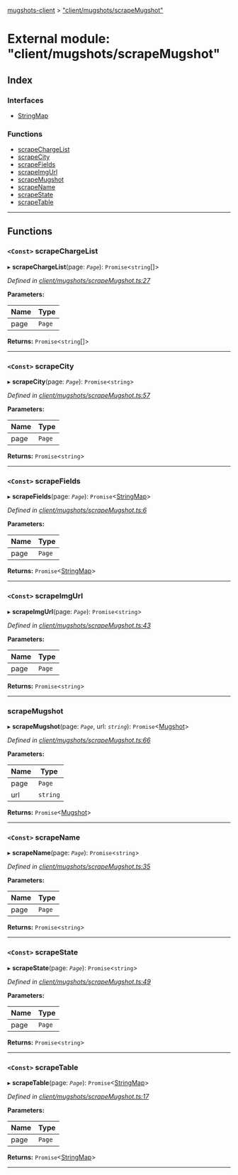 [mugshots-client](../README.md) > ["client/mugshots/scrapeMugshot"](../modules/_client_mugshots_scrapemugshot_.md)

# External module: "client/mugshots/scrapeMugshot"

## Index

### Interfaces

* [StringMap](../interfaces/_client_mugshots_scrapemugshot_.stringmap.md)

### Functions

* [scrapeChargeList](_client_mugshots_scrapemugshot_.md#scrapechargelist)
* [scrapeCity](_client_mugshots_scrapemugshot_.md#scrapecity)
* [scrapeFields](_client_mugshots_scrapemugshot_.md#scrapefields)
* [scrapeImgUrl](_client_mugshots_scrapemugshot_.md#scrapeimgurl)
* [scrapeMugshot](_client_mugshots_scrapemugshot_.md#scrapemugshot)
* [scrapeName](_client_mugshots_scrapemugshot_.md#scrapename)
* [scrapeState](_client_mugshots_scrapemugshot_.md#scrapestate)
* [scrapeTable](_client_mugshots_scrapemugshot_.md#scrapetable)

---

## Functions

<a id="scrapechargelist"></a>

### `<Const>` scrapeChargeList

▸ **scrapeChargeList**(page: *`Page`*): `Promise`<`string`[]>

*Defined in [client/mugshots/scrapeMugshot.ts:27](https://github.com/agaricide/mugshots-client/blob/63bcee9/src/client/mugshots/scrapeMugshot.ts#L27)*

**Parameters:**

| Name | Type |
| ------ | ------ |
| page | `Page` |

**Returns:** `Promise`<`string`[]>

___
<a id="scrapecity"></a>

### `<Const>` scrapeCity

▸ **scrapeCity**(page: *`Page`*): `Promise`<`string`>

*Defined in [client/mugshots/scrapeMugshot.ts:57](https://github.com/agaricide/mugshots-client/blob/63bcee9/src/client/mugshots/scrapeMugshot.ts#L57)*

**Parameters:**

| Name | Type |
| ------ | ------ |
| page | `Page` |

**Returns:** `Promise`<`string`>

___
<a id="scrapefields"></a>

### `<Const>` scrapeFields

▸ **scrapeFields**(page: *`Page`*): `Promise`<[StringMap](../interfaces/_client_mugshots_scrapemugshot_.stringmap.md)>

*Defined in [client/mugshots/scrapeMugshot.ts:6](https://github.com/agaricide/mugshots-client/blob/63bcee9/src/client/mugshots/scrapeMugshot.ts#L6)*

**Parameters:**

| Name | Type |
| ------ | ------ |
| page | `Page` |

**Returns:** `Promise`<[StringMap](../interfaces/_client_mugshots_scrapemugshot_.stringmap.md)>

___
<a id="scrapeimgurl"></a>

### `<Const>` scrapeImgUrl

▸ **scrapeImgUrl**(page: *`Page`*): `Promise`<`string`>

*Defined in [client/mugshots/scrapeMugshot.ts:43](https://github.com/agaricide/mugshots-client/blob/63bcee9/src/client/mugshots/scrapeMugshot.ts#L43)*

**Parameters:**

| Name | Type |
| ------ | ------ |
| page | `Page` |

**Returns:** `Promise`<`string`>

___
<a id="scrapemugshot"></a>

###  scrapeMugshot

▸ **scrapeMugshot**(page: *`Page`*, url: *`string`*): `Promise`<[Mugshot](../interfaces/_client_types_mugshot_.mugshot.md)>

*Defined in [client/mugshots/scrapeMugshot.ts:66](https://github.com/agaricide/mugshots-client/blob/63bcee9/src/client/mugshots/scrapeMugshot.ts#L66)*

**Parameters:**

| Name | Type |
| ------ | ------ |
| page | `Page` |
| url | `string` |

**Returns:** `Promise`<[Mugshot](../interfaces/_client_types_mugshot_.mugshot.md)>

___
<a id="scrapename"></a>

### `<Const>` scrapeName

▸ **scrapeName**(page: *`Page`*): `Promise`<`string`>

*Defined in [client/mugshots/scrapeMugshot.ts:35](https://github.com/agaricide/mugshots-client/blob/63bcee9/src/client/mugshots/scrapeMugshot.ts#L35)*

**Parameters:**

| Name | Type |
| ------ | ------ |
| page | `Page` |

**Returns:** `Promise`<`string`>

___
<a id="scrapestate"></a>

### `<Const>` scrapeState

▸ **scrapeState**(page: *`Page`*): `Promise`<`string`>

*Defined in [client/mugshots/scrapeMugshot.ts:49](https://github.com/agaricide/mugshots-client/blob/63bcee9/src/client/mugshots/scrapeMugshot.ts#L49)*

**Parameters:**

| Name | Type |
| ------ | ------ |
| page | `Page` |

**Returns:** `Promise`<`string`>

___
<a id="scrapetable"></a>

### `<Const>` scrapeTable

▸ **scrapeTable**(page: *`Page`*): `Promise`<[StringMap](../interfaces/_client_mugshots_scrapemugshot_.stringmap.md)>

*Defined in [client/mugshots/scrapeMugshot.ts:17](https://github.com/agaricide/mugshots-client/blob/63bcee9/src/client/mugshots/scrapeMugshot.ts#L17)*

**Parameters:**

| Name | Type |
| ------ | ------ |
| page | `Page` |

**Returns:** `Promise`<[StringMap](../interfaces/_client_mugshots_scrapemugshot_.stringmap.md)>

___

